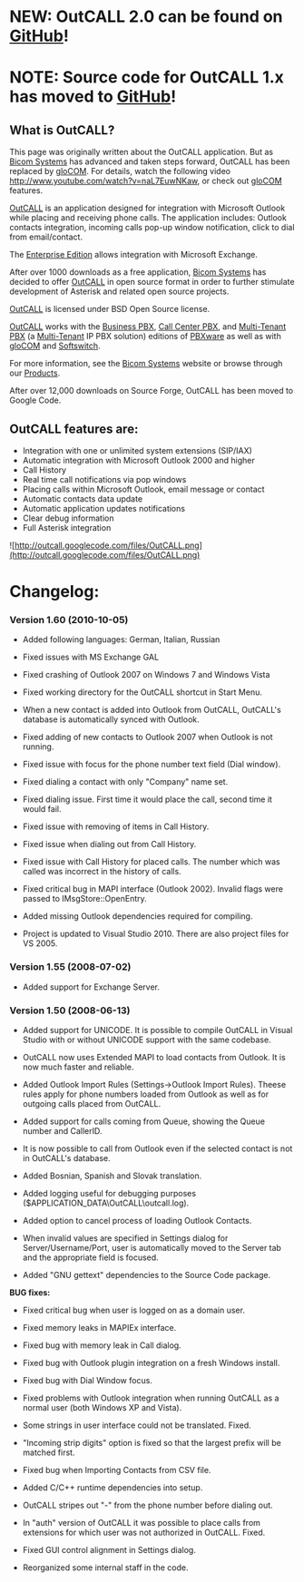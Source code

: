 # NEW: OutCALL 2.0 can be found on [GitHub](https://github.com/bicomsystems/outcall2)! #
# NOTE: Source code for OutCALL 1.x has moved to [GitHub](https://github.com/bicomsystems/outcall)! #

## What is OutCALL? ##

This page was originally written about the OutCALL application. But as [Bicom Systems](http://www.bicomsystems.com) has advanced and taken steps forward, OutCALL has been replaced by [gloCOM](http://marketing.bicomsystems.com/files/marketing/gloCOM.pdf).
For details, watch the following video http://www.youtube.com/watch?v=naL7EuwNKaw, or check out  [gloCOM](http://marketing.bicomsystems.com/files/marketing/gloCOM.pdf) features.

[OutCALL](http://www.bicomsystems.com/products/outcall) is an
application designed for integration with Microsoft Outlook while placing
and receiving phone calls. The application includes: Outlook contacts
integration, incoming calls pop-up window notification, click to dial from
email/contact.

The [Enterprise Edition](http://www.bicomsystems.com/products/outcall-enterprise) allows integration with Microsoft Exchange.

After over 1000 downloads as a free application, [Bicom Systems](http://www.bicomsystems.com) has decided to offer [OutCALL](http://www.bicomsystems.com/products/outcall) in open
source format in order to further stimulate development of Asterisk and
related open source projects.

[OutCALL](http://www.bicomsystems.com/products/outcall) is licensed
under BSD Open Source license.

[OutCALL](http://www.bicomsystems.com/products/outcall) works with
the [Business PBX](http://www.bicomsystems.com/products/business-pbx),
[Call Center PBX](http://www.bicomsystems.com/products/call-center-pbx), and [Multi-Tenant PBX](http://www.bicomsystems.com/products/multi-tenant-pbx) (a [Multi-Tenant](http://www.bicomsystems.com/products/multi-tenant-pbx) IP PBX solution) editions of [PBXware](http://www.bicomsystems.com/products/pbxware) as well as with [gloCOM](http://www.bicomsystems.com/products/glocom) and [Softswitch](http://www.bicomsystems.com/products/multi-tenant-pbx).

For more information, see the [Bicom Systems](http://www.bicomsystems.com) website or browse through our [Products](http://www.bicomsystems.com/products).

After over 12,000 downloads on Source Forge, OutCALL has been moved to Google Code.

## OutCALL features are: ##

  * Integration with one or unlimited system extensions (SIP/IAX)
  * Automatic integration with Microsoft Outlook 2000 and higher
  * Call History
  * Real time call notifications via pop windows
  * Placing calls within Microsoft Outlook, email message or contact
  * Automatic contacts data update
  * Automatic application updates notifications
  * Clear debug information
  * Full Asterisk integration

![http://outcall.googlecode.com/files/OutCALL.png](http://outcall.googlecode.com/files/OutCALL.png)


# Changelog: #

### Version 1.60 (2010-10-05) ###

- Added following languages: German, Italian, Russian

- Fixed issues with MS Exchange GAL

- Fixed crashing of Outlook 2007 on Windows 7 and Windows Vista

- Fixed working directory for the OutCALL shortcut in Start Menu.

- When a new contact is added into Outlook from OutCALL, OutCALL's database is automatically synced with Outlook.

- Fixed adding of new contacts to Outlook 2007 when Outlook is not running.

- Fixed issue with focus for the phone number text field (Dial window).

- Fixed dialing a contact with only "Company" name set.

- Fixed dialing issue. First time it would place the call, second time it would fail.

- Fixed issue with removing of items in Call History.

- Fixed issue when dialing out from Call History.

- Fixed issue with Call History for placed calls. The number which was called was incorrect in the history of calls.

- Fixed critical bug in MAPI interface (Outlook 2002). Invalid flags were passed to IMsgStore::OpenEntry.

- Added missing Outlook dependencies required for compiling.

- Project is updated to Visual Studio 2010. There are also project files for VS 2005.


### Version 1.55 (2008-07-02) ###

- Added support for Exchange Server.


### Version 1.50 (2008-06-13) ###

- Added support for UNICODE. It is possible to compile OutCALL in Visual Studio with or without UNICODE support with the same codebase.

- OutCALL now uses Extended MAPI to load contacts from Outlook. It is now much faster and reliable.

- Added Outlook Import Rules (Settings->Outlook Import Rules). Theese rules apply for phone numbers loaded from Outlook as well as for outgoing calls placed from OutCALL.

- Added support for calls coming from Queue, showing the Queue number and CallerID.

- It is now possible to call from Outlook even if the selected contact is not in OutCALL's database.

- Added Bosnian, Spanish and Slovak translation.

- Added logging useful for debugging purposes ($APPLICATION\_DATA\OutCALL\outcall.log).

- Added option to cancel process of loading Outlook Contacts.

- When invalid values are specified in Settings dialog for Server/Username/Port, user is automatically moved to the Server tab and the appropriate field is focused.

- Added "GNU gettext" dependencies to the Source Code package.


**BUG fixes:**

- Fixed critical bug when user is logged on as a domain user.

- Fixed memory leaks in MAPIEx interface.

- Fixed bug with memory leak in Call dialog.

- Fixed bug with Outlook plugin integration on a fresh Windows install.

- Fixed bug with Dial Window focus.

- Fixed problems with Outlook integration when running OutCALL as a normal user (both Windows XP and Vista).

- Some strings in user interface could not be translated. Fixed.

- "Incoming strip digits" option is fixed so that the largest prefix will be matched first.

- Fixed bug when Importing Contacts from CSV file.

- Added C/C++ runtime dependencies into setup.

- OutCALL stripes out "-" from the phone number before dialing out.

- In "auth" version of OutCALL it was possible to place calls from extensions for which user was not authorized in OutCALL. Fixed.

- Fixed GUI control alignment in Settings dialog.

- Reorganized some internal staff in the code.